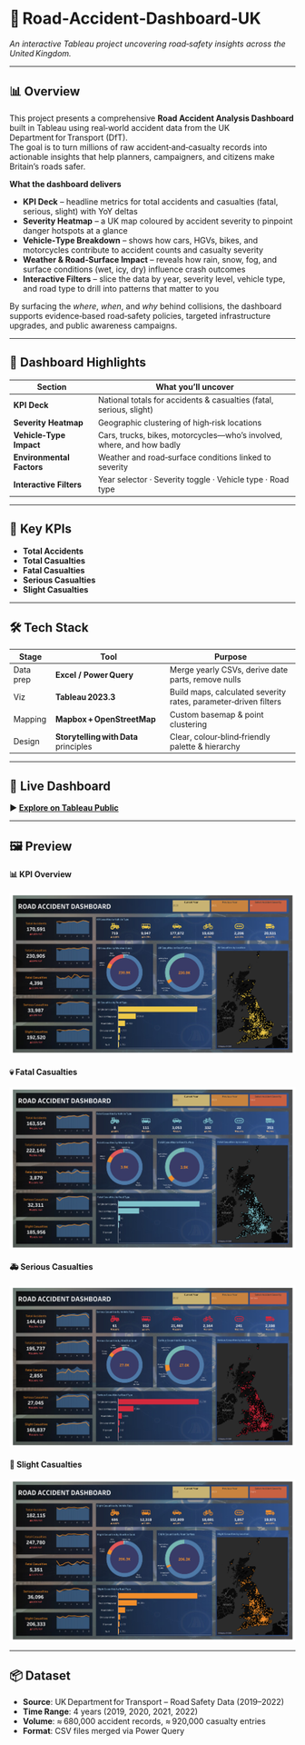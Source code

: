 # 🚗 Road‑Accident‑Dashboard‑UK  
*An interactive Tableau project uncovering road‑safety insights across the United Kingdom.*

---

## 📊 Overview  
This project presents a comprehensive **Road Accident Analysis Dashboard** built in Tableau using real‑world accident data from the UK Department for Transport (DfT).  
The goal is to turn millions of raw accident‑and‑casualty records into actionable insights that help planners, campaigners, and citizens make Britain’s roads safer.

**What the dashboard delivers**

- **KPI Deck** – headline metrics for total accidents and casualties (fatal, serious, slight) with YoY deltas  
- **Severity Heatmap** – a UK map coloured by accident severity to pinpoint danger hotspots at a glance  
- **Vehicle‑Type Breakdown** – shows how cars, HGVs, bikes, and motorcycles contribute to accident counts and casualty severity  
- **Weather & Road‑Surface Impact** – reveals how rain, snow, fog, and surface conditions (wet, icy, dry) influence crash outcomes  
- **Interactive Filters** – slice the data by year, severity level, vehicle type, and road type to drill into patterns that matter to you

By surfacing the *where*, *when*, and *why* behind collisions, the dashboard supports evidence‑based road‑safety policies, targeted infrastructure upgrades, and public awareness campaigns.

---

## 🎯 Dashboard Highlights  

| Section | What you’ll uncover |
|---------|---------------------|
| **KPI Deck** | National totals for accidents & casualties (fatal, serious, slight) |
| **Severity Heatmap** | Geographic clustering of high‑risk locations |
| **Vehicle‑Type Impact** | Cars, trucks, bikes, motorcycles—who’s involved, where, and how badly |
| **Environmental Factors** | Weather and road‑surface conditions linked to severity |
| **Interactive Filters** | Year selector · Severity toggle · Vehicle type · Road type |

---

## 📌 Key KPIs  
- **Total Accidents**  
- **Total Casualties**  
- **Fatal Casualties**  
- **Serious Casualties**  
- **Slight Casualties**

---

## 🛠 Tech Stack  
| Stage | Tool | Purpose |
|-------|------|---------|
| Data prep | **Excel / Power Query** | Merge yearly CSVs, derive date parts, remove nulls |
| Viz | **Tableau 2023.3** | Build maps, calculated severity rates, parameter‑driven filters |
| Mapping | **Mapbox + OpenStreetMap** | Custom basemap & point clustering |
| Design | **Storytelling with Data** principles | Clear, colour‑blind‑friendly palette & hierarchy |

---

## 🔗 Live Dashboard  
**▶️ [Explore on Tableau Public](https://public.tableau.com/app/profile/karishma.sawant/viz/RoadAccident_17395459826550/RoadAccidentDashboard)**

---

## 🖼 Preview  

#### 📊 KPI Overview  
![Road Accident Overview](Road%20Accident-Overview%285%29.png)

#### 💀 Fatal Casualties  
![Road Accident Fatal Casualties](Road%20Accident%20Fatal%20Casualties.png)

#### 🚑 Serious Casualties  
![Road Accident Serious Casualties](Road%20Accident%20Serious%20Casualties.png)

#### 🤕 Slight Casualties  
![Road Accident Slight Casualties](Road%20Accident%20Slight%20severity%286%29.png)

---

## 📦 Dataset  
- **Source**: UK Department for Transport – Road Safety Data (2019–2022)  
- **Time Range**: 4 years (2019, 2020, 2021, 2022)  
- **Volume**: ≈ 680,000 accident records, ≈ 920,000 casualty entries  
- **Format**: CSV files merged via Power Query  



